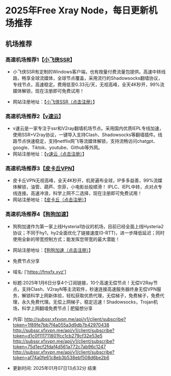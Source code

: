 # 2025年Free Xray Node，每日更新机场推荐
## 机场推荐


### 高速机场推荐1【<a href="https://www.xfxssr.me/" target="_blank">小飞侠SSR</a>】

- 小飞侠SSR有定制的Windows客户端，也有按量付费流量包提供。高速中转线路，畅享全球流媒体，全球节点覆盖，采用流行的Shadowsocks翻墙协议，专线节点，高速稳定。费用低至0.33元/天，无视高峰，全天4K秒开，99%流媒体解锁，现在注册即可免费试用！

- 网站注册地址：【<a href="https://www.xfxssr.me/" target="_blank">小飞侠SSR（点击注册）</a>】

### 高速机场推荐2【<a href="https://www.vfast.life/" target="_blank">v速云</a>】

- v速云是一家专注于ssr和V2ray翻墙机场节点。采用国内优质IEPL专线加速，使用SSR+V2ray协议，一键导入支持Clash、Shadowsocks等翻墙插件。线路节点快速稳定，支持netflix网飞等流媒体解锁，支持流畅访问chatgpt、google、Tiktok、youtube、Github等外网。
- 网站注册地址：【<a href="https://www.vfast.life/" target="_blank">v速云（点击注册）</a>】

### 高速机场推荐3【<a href="https://pkqjiasu.com/" target="_blank">皮卡丘VPN</a>】

- 皮卡丘VPN无视高峰，全天4K秒开，机房遍布全球，IP多多益善，99%流媒体解锁，油管、葫芦、奈菲，小电影丝般顺滑！ IPLC、IEPL中转，点对点专线连接。高速冲浪，科学上网不二选择，现在注册即可免费试用！
- 网站注册地址：【<a href="https://pkqjiasu.com/" target="_blank">皮卡丘（点击注册）</a>】

### 高速机场推荐4【<a href="https://login.dg5.biz/#/register" target="_blank">狗狗加速</a>】

- 狗狗加速作为第一家上线Hysteria1协议的机场，目前已经全面上线Hysteria2协议；不同于hy1，hy2全面优化了链接速度(0-RTT)，进一步降低延迟；同时使用全新的带宽控制方式；能发挥您带宽的最大潜能！
- 网站注册地址：【<a href="https://login.dg5.biz/#/register" target="_blank">狗狗加速（点击注册）</a>】



- 免费节点分享 
- 域名: ['https://fmxfx.xyz'] 
- 标题:2025年1月6日分享4个订阅链接，10个高速无偿节点！无偿V2Ray节点，支持Clash、V2rayN等主流软件，秒速连接高速服务器终身无偿VPN服务，解锁科学上网新体验，轻松获取优质代理，无偿梯子，免费梯子，免费代理，永久免费代理。无偿上网梯子，稳定迅速！Shadowsocks，Trojan机场，科学上网翻墙免费节点  |  肥猫想分享 
- 内容: 
http://subssr.xfxvpn.me/api/v1/client/subscribe?token=1f89fe7bb7f4a055a3d9db7b42970438
http://subssr.xfxvpn.me/api/v1/client/subscribe?token=d1c0f111711801fcc1cb279cf32e53e5
http://subssr.xfxvpn.me/api/v1/client/subscribe?token=75d1ecf2fdaf4d561a772c7ab96c1247
http://subssr.xfxvpn.me/api/v1/client/subscribe?token=af74a0fe61c8eb3b538ebf508d6be2b6 
- 更新时间: 2025年01月07日13点32分 
结束
